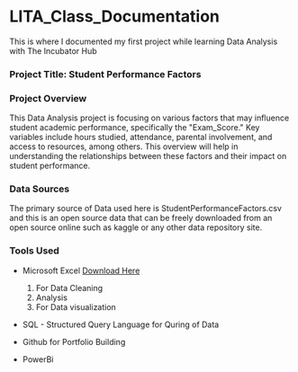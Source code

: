 # LITA_Class_Documentation
This is where I documented my first project while learning Data Analysis with The Incubator Hub

### Project Title: Student Performance Factors

### Project Overview
This Data Analysis project is focusing on various factors that may influence student academic performance, specifically the "Exam_Score." Key variables include hours studied, attendance, parental involvement, and access to resources, among others. This overview will help in understanding the relationships between these factors and their impact on student performance.

### Data Sources 
The primary source of Data used here is StudentPerformanceFactors.csv and this is an open source data that can be freely downloaded from an open source online such as kaggle or any other data repository site.

### Tools Used
- Microsoft Excel [Download Here](https://www.microsoft.com)
   1. For Data Cleaning
   2. Analysis
   3. For Data visualization
      
- SQL - Structured Query Language for Quring of Data
- Github for Portfolio Building 
- PowerBi
